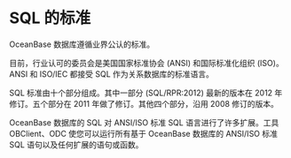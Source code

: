 # SQL 的标准

OceanBase 数据库遵循业界公认的标准。

目前，行业认可的委员会是美国国家标准协会 (ANSI) 和国际标准化组织 (ISO)。 ANSI 和 ISO/IEC 都接受 SQL 作为关系数据库的标准语言。

SQL 标准由十个部分组成。其中一部分 (SQL/RPR:2012) 最新的版本在 2012 年修订。五个部分在 2011 年做了修订。其他四个部分，沿用 2008 修订的版本。

OceanBase 数据库的 SQL 对 ANSI/ISO 标准 SQL 语言进行了许多扩展。工具 OBClient、ODC 使您可以运行所有基于 OceanBase 数据库的 ANSI/ISO 标准 SQL 语句以及任何扩展的语句或函数。
